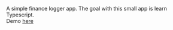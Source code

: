 A simple finance logger app. The goal with this small app is learn Typescript.  
Demo [here](https://hadebk.github.io/finance-logger-in-typescript/public/)

